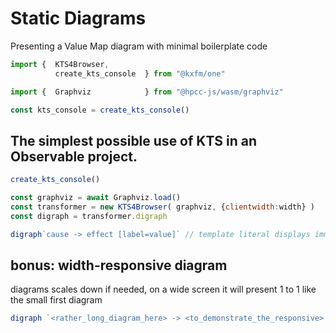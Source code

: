 # Static Diagrams

Presenting a Value Map diagram with minimal boilerplate code

```js
import {  KTS4Browser,
          create_kts_console  } from "@kxfm/one"

import {  Graphviz            } from "@hpcc-js/wasm/graphviz"

const kts_console = create_kts_console()
```

<div class="card">

## The simplest possible use of KTS in an Observable project.

```js echo
create_kts_console()
```

```js echo
const graphviz = await Graphviz.load()
const transformer = new KTS4Browser( graphviz, {clientwidth:width} )
const digraph = transformer.digraph
```

```js echo
digraph`cause -> effect [label=value]` // template literal displays immediately
```
</div>

<div class="card">

## bonus: width-responsive diagram

diagrams scales down if needed, on a wide screen it will present 1 to 1 like the small first diagram

```js
digraph `<rather_long_diagram_here> -> <to_demonstrate_the_responsive> -> <nature_of_the_diagram> -> <It_scales_down_if_needed> -> <On_a_wide_screen_it_will_present_1_to_1_like_the_small_first_diagram>`
```
</div>

<link rel="stylesheet" href="./lib/graph.css" />
<script src="./lib/graph.js"></script>

<!-- following two imports are actually working on the dev server, but only with the absolute URL
script src="http://127.0.0.1:3000/_import/kxfm/one/graph.js" type="text/ecmascript" ></script>
<link  href="http://127.0.0.1:3000/_import/kxfm/one/graph.css" rel="stylesheet"      ></link-->

